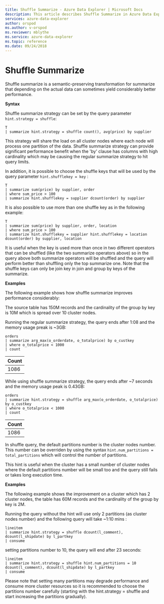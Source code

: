```yaml
---
title: Shuffle Summarize - Azure Data Explorer | Microsoft Docs
description: This article describes Shuffle Summarize in Azure Data Explorer.
services: azure-data-explorer
author: orspod
ms.author: v-orspod
ms.reviewer: mblythe
ms.service: azure-data-explorer
ms.topic: reference
ms.date: 09/24/2018
---
```

# Shuffle Summarize

Shuffle summarize is a semantic-preserving transformation for summarize that depending on the actual data can sometimes yield considerably better performance.

**Syntax**

Shuffle summarize strategy can be set by the query parameter `hint.strategy = shuffle`:

```kusto
T
| summarize hint.strategy = shuffle count(), avg(price) by supplier
```


This strategy will share the load on all cluster nodes where each node will process one partition of the data.
Shuffle summarize strategy can provide significant performance benefit when the 'by' clause has columns with high cardinality which may be causing the regular summarize strategy to hit query limits.

In addition, it is possible to choose the shuffle keys that will be used by the query parameter `hint.shufflekey = key` :

```kusto
T
| summarize sum(price) by supplier, order
| where sum_price > 100
| summarize hint.shufflekey = supplier dcount(order) by supplier
```

It is also possible to use more than one shuffle key as in the following example:

```kusto
T
| summarize sum(price) by supplier, order, location
| where sum_price > 100
| summarize hint.shufflekey = supplier hint.shufflekey = location dcount(order) by supplier, location
```


It is useful when the key is used more than once in two different operators that can be shuffled (like the two summarize operators above) so in the query above both summarize operators will be shuffled and the query will perform better than shuffling only the top summarize one.
Note that the shuffle keys can only be join key in join and group by keys of the summarize.

**Examples**

The following example shows how shuffle summarize improves performance considerably:

The source table has 150M records and the cardinality of the group by key is 10M which is spread over 10 cluster nodes.

Running the regular summarize strategy, the query ends after 1:08 and the memory usage preak is ~3GB:


```kusto
orders
| summarize arg_max(o_orderdate, o_totalprice) by o_custkey 
| where o_totalprice < 1000
| count
```

|Count|
|---|
|1086|


While using shuffle summarize strategy, the query ends after ~7 seconds and the memory usage peak is 0.43GB:

```kusto
orders
| summarize hint.strategy = shuffle arg_max(o_orderdate, o_totalprice) by o_custkey 
| where o_totalprice < 1000
| count
```

|Count|
|---|
|1086|


In shuffle query, the default partitions number is the cluster nodes number. This number can be overriden by using the syntax `hint.num_partitions = total_partitions` which will control the number of partitions.

This hint is useful when the cluster has a small number of cluster nodes where the default partitions number will be small too and the query still fails or takes long execution time.

**Examples**

The following example shows the improvement on a cluster which has 2 cluster nodes, the table has 60M records and the cardinality of the group by key is 2M.

Running the query without the hint will use only 2 partitions (as cluster nodes number) and the following query will take ~1:10 mins :

```kusto
lineitem	
| summarize hint.strategy = shuffle dcount(l_comment), dcount(l_shipdate) by l_partkey 
| consume
```

setting partitions number to 10, the query will end after 23 seconds: 

```kusto
lineitem	
| summarize hint.strategy = shuffle hint.num_partitions = 10 dcount(l_comment), dcount(l_shipdate) by l_partkey 
| consume
```

Please note that setting many partitions may degrade performance and consume more cluster resources so it is recommended to choose the partitions number carefully (starting with the hint.strategy = shuffle and start increasing the partitions gradually).